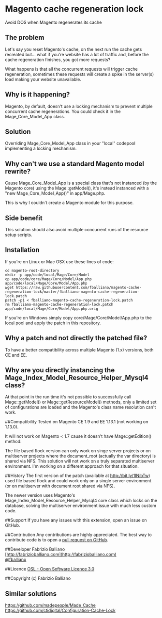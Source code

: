 # Magento cache regeneration lock
Avoid DOS when Magento regenerates its cache

## The problem
Let's say you reset Magento's cache, on the next run the cache gets recreated but... what if you're website has a lot of traffic and, before the cache regeneration finishes, you got more requests?

What happens is that all the concurrent requests will trigger cache regeneration, sometimes these requests will create a spike in the server(s) load making your website unavailable.

## Why is it happening?

Magento, by default, doesn't use a locking mechanism to prevent multiple concurrent cache regenerations. You could check it in the Mage_Core_Model_App class.

## Solution

Overriding Mage_Core_Model_App class in your "local" codepool implementing a locking mechanism.

## Why can't we use a standard Magento model rewrite?

Cause Mage_Core_Model_App is a special class that's not instanced (by the Magento core) using the Mage::getModel(), it's instead instanced with a "new Mage_Core_Model_App()" in app/Mage.php.

This is why I couldn't create a Magento module for this purpose.

## Side benefit

This solution should also avoid multiple concurrent runs of the resource setup scripts.

## Installation

If you're on Linux or Mac OSX use these lines of code:
```
cd magento-root-directory
mkdir -p app/code/local/Mage/Core/Model
cp app/code/core/Mage/Core/Model/App.php app/code/local/Mage/Core/Model/App.php
wget https://raw.githubusercontent.com/fballiano/magento-cache-regeneration-lock/master/fballiano-magento-cache-regeneration-lock.patch
patch -p1 < fballiano-magento-cache-regeneration-lock.patch
rm fballiano-magento-cache-regeneration-lock.patch app/code/local/Mage/Core/Model/App.php.orig
```
If you're on Windows simply copy core/Mage/Core/Model/App.php to the local pool and apply the patch in this repository.

## Why a patch and not directly the patched file?

To have a better compatibility across multiple Magento (1.x) versions, both CE and EE.

## Why are you directly instancing the Mage_Index_Model_Resource_Helper_Mysql4 class?
At that point in the run time it's not possible to successfully call Mage::getModel() or Mage::getResourceModel() methods, only a limited set of configurations are loaded and the Magento's class name resolution can't work.

##Compatibility
Tested on Magento CE 1.9 and EE 1.13.1 (not working on 1.13.0).

It will not work on Magento < 1.7 cause it doesn't have Mage::getEdition() method.

The file based flock version can only work on singe server projects or on multiserver projects where the document_root (actually the var directory) is shared via NFS. This solution will not work on a truly separated multiserver environment. I'm working on a different approach for that situation.

##History
The first version of the patch (available at http://bit.ly/1INibTw) used file based flock and could work only on a single server environment (or on multiserver with document root shared via NFS).

The newer version uses Magento's Mage_Index_Model_Resource_Helper_Mysql4 core class which locks on the database, solving the multiserver environment issue with much less custom code.

##Support
If you have any issues with this extension, open an issue on GitHub.

##Contribution
Any contributions are highly appreciated. The best way to contribute code is to open a
[pull request on GitHub](https://help.github.com/articles/using-pull-requests).

##Developer
Fabrizio Balliano  
[http://fabrizioballiano.com](http://fabrizioballiano.com)  
[@fballiano](https://twitter.com/fballiano)

##Licence
[OSL - Open Software Licence 3.0](http://opensource.org/licenses/osl-3.0.php)

##Copyright
(c) Fabrizio Balliano

## Similar solutions

https://github.com/madepeople/Made_Cache  
https://github.com/ctidigital/Configuration-Cache-Lock
